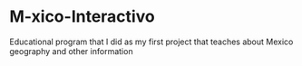 # M-xico-Interactivo
Educational program that I did as my first project that teaches about Mexico geography and other information 
